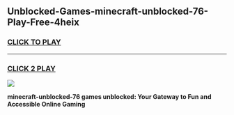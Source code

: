 
## Unblocked-Games-minecraft-unblocked-76-Play-Free-4heix
<h3>
<a href="https://premium76.site?title=minecraft-unblocked-76&ref=20M">CLICK TO PLAY</a></h3>
<hr>

<h3>
<a href="https://premium76.site?title=minecraft-unblocked-76&ref=20M">CLICK 2 PLAY</a>
  
</h3>

<a href="https://premium76.site?title=minecraft-unblocked-76&ref=19M"><img src="https://clearcache.store/games.png"></a>


**minecraft-unblocked-76 games unblocked: Your Gateway to Fun and Accessible Online Gaming**

